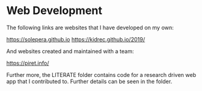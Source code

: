 # Web Development

The following links are websites that I have developed on my own:

https://solepera.github.io
https://kidrec.github.io/2019/

And websites created and maintained with a team:

https://piret.info/

Further more, the LITERATE folder contains code for a research driven web app that I contributed to. Further details can be seen in the folder.

